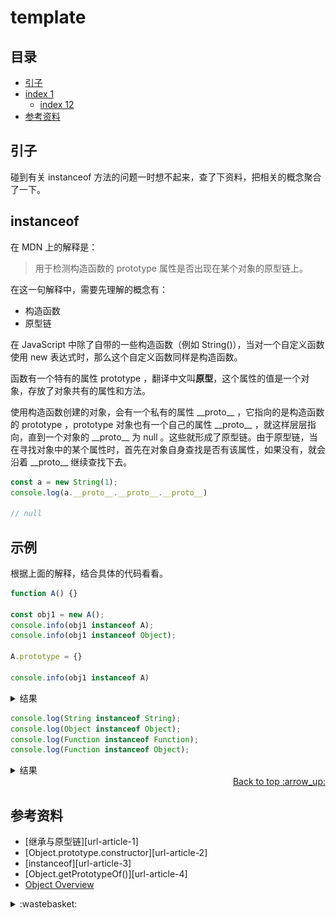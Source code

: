 # template
## <a name="index"></a> 目录
- [引子](#start)
- [index 1](#index1)
  - [index 12](#index12)
- [参考资料](#reference)


## <a name="start"></a> 引子
碰到有关 instanceof 方法的问题一时想不起来，查了下资料，把相关的概念聚合了一下。

## instanceof
在 MDN 上的解释是：
> 用于检测构造函数的 prototype 属性是否出现在某个对象的原型链上。

在这一句解释中，需要先理解的概念有：
- 构造函数
- 原型链

在 JavaScript 中除了自带的一些构造函数（例如 String()），当对一个自定义函数使用 new 表达式时，那么这个自定义函数同样是构造函数。

函数有一个特有的属性 prototype ，翻译中文叫**原型**，这个属性的值是一个对象，存放了对象共有的属性和方法。

使用构造函数创建的对象，会有一个私有的属性 \_\_proto\_\_ ，它指向的是构造函数的 prototype ，prototype 对象也有一个自己的属性 \_\_proto\_\_ ，就这样层层指向，直到一个对象的 \_\_proto\_\_ 为 null 。这些就形成了原型链。由于原型链，当在寻找对象中的某个属性时，首先在对象自身查找是否有该属性，如果没有，就会沿着 \_\_proto\_\_ 继续查找下去。

```javascript
const a = new String(1);
console.log(a.__proto__.__proto__.__proto__)

// null
```

## 示例
根据上面的解释，结合具体的代码看看。
```javascript
function A() {}

const obj1 = new A();
console.info(obj1 instanceof A);
console.info(obj1 instanceof Object);

A.prototype = {}

console.info(obj1 instanceof A)

```
<details>
<summary>结果</summary>

```js
true
true
false
```
按照 instanceof 的方法说明，第一个打印结果是符合预期的，为了进一步确认，可以使用 Object.getPrototypeOf() 获取 \_\_proto\_\_ 的值，再跟构造函数的 prototype 属性进行对比。
```js
function A() {}
const obj1 = new A();
Object.getPrototypeOf(obj1) === A.prototype
```

按照上面原型链查找的方式，只要判断一下构造函数 Object 的 prototype 属性是否在 A.prototype 对象上：
```js
function A() {}
const obj1 = new A();

A.prototype instanceof Object // true
```
因此第一个打印结果为 true 。

后面直接修改了函数 A 的 prototype 属性，同样使用 getPrototypeOf 方法进行判断：
```js
function A() {}
const obj1 = new A();

A.prototype = {};

Object.getPrototypeOf(obj1) === A.prototype //false
```
因此最后打印结果是 false 。也可以直接答应出来查看。

</details>


```js
console.log(String instanceof String);
console.log(Object instanceof Object);
console.log(Function instanceof Function);
console.log(Function instanceof Object);
```

<details>
<summary>结果</summary>

```js
false
true
true
true
```
按照理解，后面三个结果都可以按照预期。但第一个结果为什么会是 false ？还是用方法 getPrototypeOf 看下
```js
console.log(String instanceof String);
console.info(Object.getPrototypeOf(String));
console.info(String.prototype);

console.log(Function instanceof Function);
console.info(Object.getPrototypeOf(Function));
console.info(Function.prototype);

console.log(String instanceof Function);

```
看了上面的打印结果，就会明白基于 String 对象原型链查找找到了 Function 那里了，所以 String.prototype 不在 String 的原型链上。

</details>

<div align="right"><a href="#index">Back to top :arrow_up:</a></div>


## <a name="reference"></a> 参考资料
- [继承与原型链][url-article-1]
- [Object.prototype.constructor][url-article-2]
- [instanceof][url-article-3]
- [Object.getPrototypeOf()][url-article-4]
- [Object Overview][url-segment-1]


[url-mdn-1]:https://developer.mozilla.org/zh-CN/docs/Web/JavaScript/Inheritance_and_the_prototype_chain
[url-mdn-2]:https://developer.mozilla.org/zh-CN/docs/Web/JavaScript/Reference/Global_Objects/Object/constructor
[url-mdn-3]:https://developer.mozilla.org/zh-CN/docs/Web/JavaScript/Reference/Operators/instanceof
[url-mdn-4]:https://developer.mozilla.org/en-US/docs/Web/JavaScript/Reference/Global_Objects/Object/getPrototypeOf

[url-segment-1]:https://github.com/XXHolic/segment/issues/48

[url-local-5]:../images/72/help.png

<details>
<summary>:wastebasket:</summary>

看的出来是哪个奥特曼么？

![73-poster][url-local-poster]

</details>

[url-book]:https://book.douban.com/subject/26916012/
[url-local-poster]:../images/73/poster.jpg
